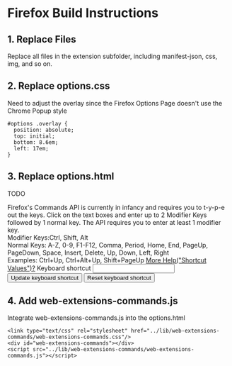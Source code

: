 # Firefox Build Instructions

## 1. Replace Files
Replace all files in the extension subfolder, including manifest-json, css, img, and so on.

## 2. Replace options.css
Need to adjust the overlay since the Firefox Options Page doesn't use the Chrome Popup style

    #options .overlay {
      position: absolute;
      top: initial;
      bottom: 8.6em;
      left: 17em;
    }

## 3. Replace options.html
TODO
    <div>
      Firefox's Commands API is currently in infancy and requires you to t-y-p-e out the keys. Click on the text boxes and enter up to 2 Modifier Keys followed by 1 normal key. The API requires you to enter at least 1 modifier key.
      <br>
      Modifier Keys:Ctrl, Shift, Alt
      <br>
      Normal Keys: A-Z, 0-9, F1-F12, Comma, Period, Home, End, PageUp, PageDown, Space, Insert, Delete, Up, Down, Left, Right
      <br>
      Examples: Ctrl+Up, Ctrl+Alt+Up, Shift+PageUp
      <a href="https://developer.mozilla.org/Add-ons/WebExtensions/manifest.json/commands">More Help("Shortcut Values")?</a>
      <label>Keyboard shortcut</label>
      <input type="text" id="shortcut"/>
      <button id="update">Update keyboard shortcut</button>
      <button id="reset">Reset keyboard shortcut</button>
    </div>
    
    
## 4. Add web-extensions-commands.js
Integrate web-extensions-commands.js into the options.html

    <link type="text/css" rel="stylesheet" href="../lib/web-extensions-commands/web-extensions-commands.css"/>
    <div id="web-extensions-commands"></div>
    <script src="../lib/web-extensions-commands/web-extensions-commands.js"></script>